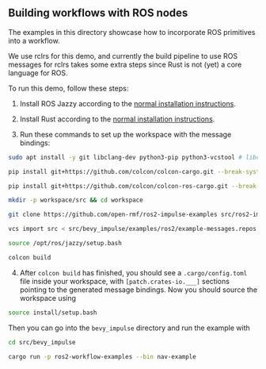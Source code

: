 ## Building workflows with ROS nodes

The examples in this directory showcase how to incorporate ROS primitives into a workflow.

We use rclrs for this demo, and currently the build pipeline to use ROS messages for rclrs takes some extra steps since Rust is not (yet) a core language for ROS.

To run this demo, follow these steps:

1. Install ROS Jazzy according to the [normal installation instructions](https://docs.ros.org/en/jazzy/Installation.html).

2. Install Rust according to the [normal installation instructions](https://www.rust-lang.org/tools/install).

3. Run these commands to set up the workspace with the message bindings:

```bash
sudo apt install -y git libclang-dev python3-pip python3-vcstool # libclang-dev is required by bindgen
```

```bash
pip install git+https://github.com/colcon/colcon-cargo.git --break-system-packages
```

```bash
pip install git+https://github.com/colcon/colcon-ros-cargo.git --break-system-packages
```

```bash
mkdir -p workspace/src && cd workspace
```

```bash
git clone https://github.com/open-rmf/ros2-impulse-examples src/ros2-impulse-examples
```

```bash
vcs import src < src/bevy_impulse/examples/ros2/example-messages.repos
```

```bash
source /opt/ros/jazzy/setup.bash
```

```bash
colcon build
```

4. After `colcon build` has finished, you should see a `.cargo/config.toml` file inside your workspace, with `[patch.crates-io.___]` sections pointing to the generated message bindings. Now you should source the workspace using

```bash
source install/setup.bash
```

Then you can go into the `bevy_impulse` directory and run the example with

```bash
cd src/bevy_impulse
```

```bash
cargo run -p ros2-workflow-examples --bin nav-example
```

